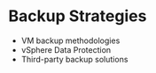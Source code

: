 # Backup Strategies
- VM backup methodologies
- vSphere Data Protection
- Third-party backup solutions
